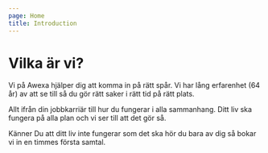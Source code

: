 ```yaml
---
page: Home
title: Introduction
---
```

# Vilka är vi?

Vi på Awexa hjälper dig att komma in på rätt spår. Vi har lång erfarenhet (64 år) av att se till så du gör rätt saker i rätt tid på rätt plats.

Allt ifrån din jobbkarriär till hur du fungerar i alla sammanhang. Ditt liv ska fungera på alla plan och vi ser till att det gör så.

Känner Du att ditt liv inte fungerar som det ska hör du bara av dig så bokar vi in en timmes första samtal.
